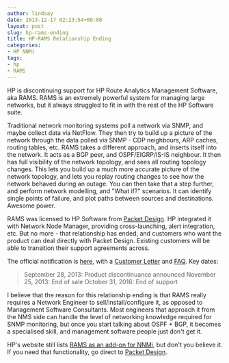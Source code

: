 ```yaml
---
author: lindsay
date: 2013-12-17 02:23:54+00:00
layout: post
slug: hp-rams-ending
title: HP-RAMS Relationship Ending
categories:
- HP NNMi
tags:
- hp
- RAMS
---
```


HP is discontinuing support for HP Route Analytics Management Software, aka RAMS. RAMS is an extremely powerful system for managing large networks, but it always struggled to fit in with the rest of the HP Software suite.

Traditional network monitoring systems poll a network via SNMP, and maybe collect data via NetFlow. They then try to build up a picture of the network through the data polled via SNMP - CDP neighbours, ARP caches, routing tables, etc. RAMS takes a different approach, and inserts itself into the network. It acts as a BGP peer, and OSPF/EIGRP/IS-IS neighbour. It then has full visibility of the network topology, and sees all routing topology changes. This lets you build up a much more accurate picture of the network topology, and lets you replay routing changes to see how the network behaved during an outage. You can then take that a step further, and perform network modelling, and "What if?" scenarios. It can identify single points of failure, and plot paths between sources and destinations. Awesome power.

RAMS was licensed to HP Software from [Packet Design](http://www.packetdesign.com/). HP integrated it with Network Node Manager, providing cross-launching, alert integration, etc. But no more - that relationship has ended, and customers who want the product can deal directly with Packet Design. Existing customers will be able to transition their support agreements across.

The official notification is [here](http://support.openview.hp.com/encore/rams.jsp), with a [Customer Letter](http://support.openview.hp.com/pdf/rams-customer-letter.pdf) and [FAQ](http://support.openview.hp.com/pdf/rams-customer-faq.pdf). Key dates:

> September 28, 2013: Product discontinuance announced
> November 25, 2013: End of sale
> October 31, 2016: End of support

I believe that the reason for this relationship ending is that RAMS really requires a Network Engineer to sell/install/configure it, as opposed to Management Software Consultants. Most engineers that approach it from the NMS side can handle the level of networking knowledge required for SNMP monitoring, but once you start talking about OSPF + BGP, it becomes a specialised skill, and management software people just don't get it.

HP's website still lists [RAMS as an add-on for NNMi](http://www8.hp.com/us/en/software-solutions/software.html?compURI=1172914#tab=TAB1), but don't you believe it. If you need that functionality, go direct to [Packet Design](http://www.packetdesign.com/).
